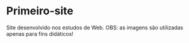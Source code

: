 # Primeiro-site
Site desenvolvido nos estudos de Web. OBS: as imagens são utilizadas apenas para fins didáticos! 
